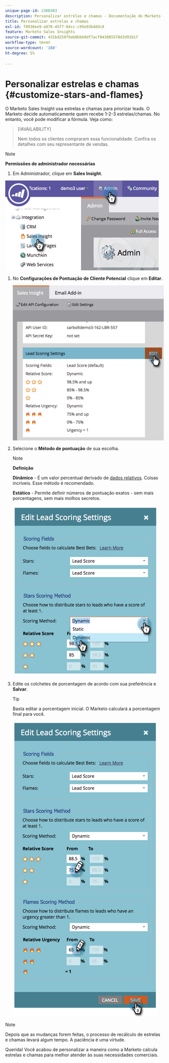 ```yaml
---
unique-page-id: 2360303
description: Personalizar estrelas e chamas - Documentação do Marketo - Documentação do produto
title: Personalizar estrelas e chamas
exl-id: f8936ee9-a976-45f7-84cc-c95e93bdddc8
feature: Marketo Sales Insights
source-git-commit: 431bd258f9a68bbb9df7acf043085578d3d91b1f
workflow-type: tm+mt
source-wordcount: '168'
ht-degree: 5%

---
```


# Personalizar estrelas e chamas {#customize-stars-and-flames}

O Marketo Sales Insight usa estrelas e chamas para priorizar leads. O Marketo decide automaticamente quem recebe 1-2-3 estrelas/chamas. No entanto, você pode modificar a fórmula. Veja como:

>[!AVAILABILITY]
>
>Nem todos os clientes compraram essa funcionalidade. Confira os detalhes com seu representante de vendas.

>[!NOTE]
>
>**Permissões de administrador necessárias**

1. Em Administrador, clique em **Sales Insight**.

![](assets/image2014-9-16-13-3a38-3a6.png)

1. No **Configurações de Pontuação de Cliente Potencial** clique em **Editar**.

   ![](assets/image2014-9-16-13-3a38-3a17.png)

1. Selecione o **Método de pontuação** de sua escolha.

   >[!NOTE]
   >
   >**Definição**
   >
   >**Dinâmico** - É um valor percentual derivado de [dados relativos](/help/marketo/product-docs/marketo-sales-insight/msi-for-salesforce/features/stars-and-flames/priority-urgency-relative-score-and-best-bets.md). Coisas incríveis. Esse método é recomendado.
   >
   >**Estático** - Permite definir números de pontuação exatos - sem mais porcentagens, sem mais molhos secretos.

   ![](assets/image2014-9-16-13-3a38-3a31.png)

1. Edite os colchetes de porcentagem de acordo com sua preferência e **Salvar**.

   >[!TIP]
   >
   >Basta editar a porcentagem inicial. O Marketo calculará a porcentagem final para você.

   ![](assets/image2014-9-16-13-3a38-3a49.png)

>[!NOTE]
>
>Depois que as mudanças forem feitas, o processo de recálculo de estrelas e chamas levará algum tempo. A paciência é uma virtude.

Querida! Você acabou de personalizar a maneira como a Marketo calcula estrelas e chamas para melhor atender às suas necessidades comerciais.
